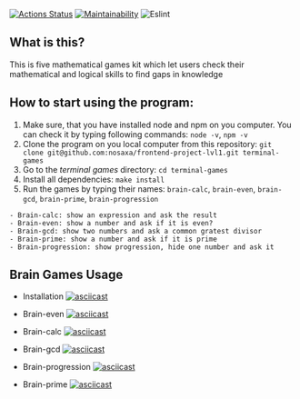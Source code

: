 [![Actions Status](https://github.com/nosaxa/frontend-project-lvl1/workflows/hexlet-check/badge.svg)](https://github.com/nosaxa/frontend-project-lvl1/actions)
[![Maintainability](https://api.codeclimate.com/v1/badges/a99a88d28ad37a79dbf6/maintainability)](https://codeclimate.com/github/codeclimate/codeclimate/maintainability)
![Eslint](https://github.com/nosaxa/frontend-project-lvl1/actions/workflows/linter.yml/badge.svg)

## What is this?

This is five mathematical games kit which let users check their mathematical and logical skills to find gaps in knowledge

## How to start using the program:

1. Make sure, that you have installed node and npm on you computer. You can check it by typing following commands: `node -v`, `npm -v`
2. Clone the program on you local computer from this repository: `git clone git@github.com:nosaxa/frontend-project-lvl1.git terminal-games`
3. Go to the _terminal games_ directory: `cd terminal-games`
4. Install all dependencies: `make install`
5. Run the games by typing their names: `brain-calc`, `brain-even`, `brain-gcd`, `brain-prime`, `brain-progression`

```
- Brain-calc: show an expression and ask the result
- Brain-even: show a number and ask if it is even?
- Brain-gcd: show two numbers and ask a common gratest divisor
- Brain-prime: show a number and ask if it is prime
- Brain-progression: show progression, hide one number and ask it
```

## Brain Games Usage

- Installation
  [![asciicast](https://asciinema.org/a/r4Iitet2KNWqldhGyw3nlysrb.svg)](https://asciinema.org/a/r4Iitet2KNWqldhGyw3nlysrb)

- Brain-even
  [![asciicast](https://asciinema.org/a/wValdJGuLZhaGmYDTCfnq0ai4.svg)](https://asciinema.org/a/wValdJGuLZhaGmYDTCfnq0ai4)

- Brain-calc
  [![asciicast](https://asciinema.org/a/q45TCcXqUiO8bwNepuZ2FW39f.svg)](https://asciinema.org/a/q45TCcXqUiO8bwNepuZ2FW39f)

- Brain-gcd
  [![asciicast](https://asciinema.org/a/r9aPa1sIO6nf6zavhXuVY3hyF.svg)](https://asciinema.org/a/r9aPa1sIO6nf6zavhXuVY3hyF)

- Brain-progression
  [![asciicast](https://asciinema.org/a/RS0qJbhpCqNeXbrTRRqxKdIdr.svg)](https://asciinema.org/a/RS0qJbhpCqNeXbrTRRqxKdIdr)

- Brain-prime
  [![asciicast](https://asciinema.org/a/qqFPAKAEW52oJFP00g8pOGBJZ.svg)](https://asciinema.org/a/qqFPAKAEW52oJFP00g8pOGBJZ)
